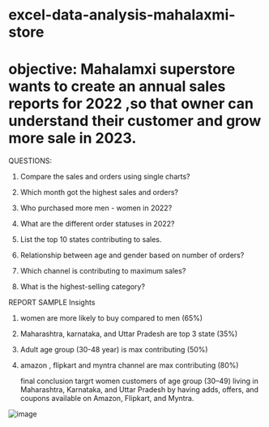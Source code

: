 # excel-data-analysis-mahalaxmi-store

# objective: Mahalamxi superstore wants to create an annual sales reports for 2022 ,so that owner can understand their customer and grow more sale in 2023.


QUESTIONS: 
1. Compare the sales and orders using single charts?

2. Which month got the highest sales and orders?
   
3. Who purchased more men - women in 2022?
 
4. What are the different order statuses in 2022?
 
5. List the top 10 states contributing to sales.
 
6. Relationship between age and gender based on number of orders?
 
7. Which channel is contributing to maximum sales?
 
8. What is the highest-selling category?

REPORT SAMPLE Insights
1. women are more likely to buy compared to men (65%)
2. Maharashtra, karnataka, and Uttar Pradesh are top 3 state (35%)
3. Adult age group (30-48 year) is max contributing (50%)
4. amazon , flipkart and myntra  channel are max contributing (80%)

   final conclusion
targrt women customers of age group (30–49) living in Maharashtra, Karnataka, and Uttar Pradesh by having adds, offers, and coupons available on Amazon, Flipkart, and Myntra.

![image](https://github.com/sahil07codac/excel-data-analysis-mahalaxmi-store/assets/141804728/c43dc1c8-d616-4aed-8ca8-ae8c50aee0d9)

